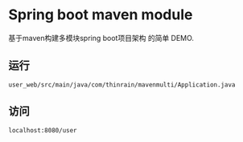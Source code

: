# Spring boot maven module
基于maven构建多模块spring boot项目架构 的简单 DEMO.

## 运行
```
user_web/src/main/java/com/thinrain/mavenmulti/Application.java
```

## 访问
```
localhost:8080/user
```